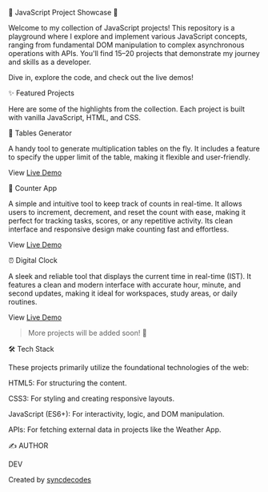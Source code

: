🚀 JavaScript Project Showcase 🚀

Welcome to my collection of JavaScript projects! This repository is a playground where I explore and implement various JavaScript concepts, ranging from fundamental DOM manipulation to complex asynchronous operations with APIs. You'll find 15–20 projects that demonstrate my journey and skills as a developer.

Dive in, explore the code, and check out the live demos!

✨ Featured Projects

Here are some of the highlights from the collection. Each project is built with vanilla JavaScript, HTML, and CSS.

🔢 Tables Generator

A handy tool to generate multiplication tables on the fly. It includes a feature to specify the upper limit of the table, making it flexible and user-friendly.

View [Live Demo](https://syncdecodes.github.io/JS_PROJECTS/01_TABLES/)

🧮 Counter App

A simple and intuitive tool to keep track of counts in real-time. It allows users to increment, decrement, and reset the count with ease, making it perfect for tracking tasks, scores, or any repetitive activity. Its clean interface and responsive design make counting fast and effortless.

View [Live Demo](https://syncdecodes.github.io/JS_PROJECTS/02_COUNTER_APP/)

⏰ Digital Clock

A sleek and reliable tool that displays the current time in real-time (IST). It features a clean and modern interface with accurate hour, minute, and second updates, making it ideal for workspaces, study areas, or daily routines.

View [Live Demo](https://syncdecodes.github.io/JS_PROJECTS/03_DIGITAL_CLOCK/)

> More projects will be added soon! 🚀

🛠️ Tech Stack

These projects primarily utilize the foundational technologies of the web:

HTML5: For structuring the content.

CSS3: For styling and creating responsive layouts.

JavaScript (ES6+): For interactivity, logic, and DOM manipulation.

APIs: For fetching external data in projects like the Weather App.

✍️ AUTHOR

DEV

Created by [syncdecodes](https://github.com/syncdecodes)


